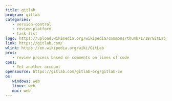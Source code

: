 ```yaml
---
title: gitlab
program: gitlab
categories:
   - version-control
   - review-platform
   - task-list
logo: https://upload.wikimedia.org/wikipedia/commons/thumb/1/18/GitLab_Logo.svg/2000px-GitLab_Logo.svg.png
link: https://gitlab.com/
wlink: https://en.wikipedia.org/wiki/GitLab
pros:
   - review process based on comments on lines of code
cons:
   - Yet another account
opensource: https://gitlab.com/gitlab-org/gitlab-ce
os:
   windows: web
   linux: web
   mac: web
---
```


